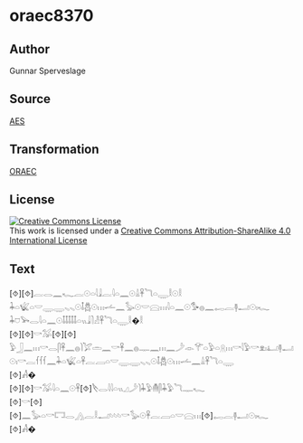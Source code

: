 # oraec8370

## Author

Gunnar Sperveslage

## Source

[AES](https://github.com/simondschweitzer/aes)

## Transformation

[ORAEC](https://oraec.github.io/)

## License

<a rel="license" href="http://creativecommons.org/licenses/by-sa/4.0/"><img alt="Creative Commons License" style="border-width:0" src="https://i.creativecommons.org/l/by-sa/4.0/88x31.png" /></a><br />This work is licensed under a <a rel="license" href="http://creativecommons.org/licenses/by-sa/4.0/">Creative Commons Attribution-ShareAlike 4.0 International License</a>

## Text

[⯑][⯑]𓐛𓂋𓈖𓆑𓐛𓇳𓏏𓇋𓇍𓐛𓇋𓏏𓈖𓇳𓏙𓋹𓆓𓏏𓇾𓎛𓇳𓎛<br>
𓇓𓏏𓆤𓏏𓎟𓇾𓇾𓈅𓈅𓇳𓄤𓆣𓇳𓏥𓌡𓈖𓅭𓇳𓎟𓈍𓏥𓇋𓏏𓈖𓇳𓅜𓐍𓈖𓉻𓐛𓊢𓂝𓇳𓏤𓆑<br>
𓇓𓈞𓅨𓂋𓇋𓏏𓈖𓇳𓄤𓄤𓄤𓄤𓄤𓏏𓏭𓇍𓍘𓁐𓋹𓆓𓏏𓇾𓎛�𓎛<br>
[⯑][⯑]𓎡𓅮[⯑][⯑]<br>
𓅱𓃀𓈖𓏥𓎡𓂋𓋴𓋹𓈖𓐍𓌙𓅯𓏛𓈖𓎡𓋹𓈖𓐍𓊃𓈖𓏥𓈖𓌳𓁹𓄝𓏏𓅱𓏏𓇶𓏥𓎡𓇋𓅱𓎡𓁷𓏤𓂞𓊢𓂝𓇳𓏤𓎡𓐛𓆳𓆳𓆳𓈖𓇓𓏏𓆤𓏏𓋹𓐛𓐙𓏏𓎟𓇾𓇾𓈅𓈅𓇳𓄤𓆣𓇳𓏥𓌡𓈖𓏙𓋹𓆓𓏏𓇾<br>
[⯑]𓀻�<br>
[⯑][⯑]𓎡𓅮𓇋𓏏𓈖𓇳𓋹[⯑]𓌸𓂋𓇋𓇋𓏏𓏭𓈎𓌳𓌙𓇓𓅱𓄟𓋴𓇓𓅱𓆓𓊃𓆑<br>
[⯑]𓎡[⯑][⯑]𓈖𓅭𓏏𓎡𓉐𓂋𓂻𓐛𓎛𓂝𓄼𓄼𓄼𓎡𓅭𓇳𓋹𓐛𓐙𓏏𓎟𓈍𓏥[⯑]𓉻𓐛𓊢𓂝𓇳𓏤𓆑<br>
[⯑]𓀻�<br>
